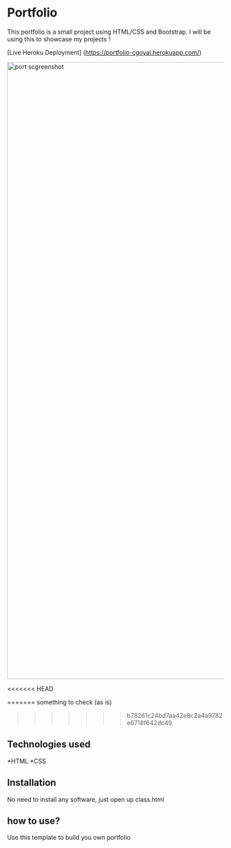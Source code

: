 # Portfolio

This portfolio is a small project using HTML/CSS and Bootstrap. I will be using this to showcase my projects !


[Live Heroku Deployment] (https://portfolio-cgoyal.herokuapp.com/)


<img width="1433" alt="port scgreenshot" src="https://user-images.githubusercontent.com/108299120/178333957-37dafca3-5be8-430e-9d49-a11f2dab9ae4.png">

<<<<<<< HEAD

=======
something to check (as is)
>>>>>>> b78261c24bd7aa42e8c2a4a9782e6718f642dc49

## Technologies used

*HTML
*CSS

## Installation

No need to install any software, just open up class.html

## how to use?

Use this template to build you own portfolio

